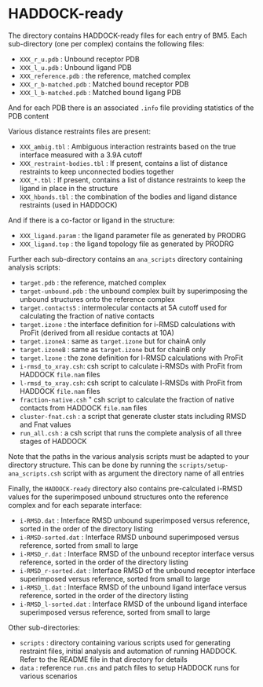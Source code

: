 # HADDOCK-ready

The directory contains HADDOCK-ready files for each entry of BM5.
Each sub-directory (one per complex) contains the following files:

* `XXX_r_u.pdb` : Unbound receptor PDB
* `XXX_l_u.pdb` : Unbound ligand PDB
* `XXX_reference.pdb` : the reference, matched complex
* `XXX_r_b-matched.pdb` : Matched bound receptor PDB
* `XXX_l_b-matched.pdb` : Matched bound ligang PDB

And for each PDB there is an associated `.info` file providing statistics of the PDB content

Various distance restraints files are present:

* `XXX_ambig.tbl` : Ambiguous interaction restraints based on the true interface measured with a 3.9A cutoff
* `XXX_restraint-bodies.tbl` : If present, contains a list of distance restraints to keep unconnected bodies together
* `XXX_*.tbl` : If present, contains a list of distance restraints to keep the ligand in place in the structure
* `XXX_hbonds.tbl` : the combination of the bodies and ligand distance restraints (used in HADDOCK)

And if there is a co-factor or ligand in the structure:

* `XXX_ligand.param` : the ligand parameter file as generated by PRODRG
* `XXX_ligand.top` : the ligand topology file as generated by PRODRG

Further each sub-directory contains an `ana_scripts` directory containing analysis scripts:

* `target.pdb` : the reference, matched complex
* `target-unbound.pdb` : the unbound complex built by superimposing the unbound structures onto the reference complex
* `target.contacts5` : intermolecular contacts at 5A cutoff used for calculating the fraction of native contacts
* `target.izone` : the interface definition for i-RMSD calculations with ProFit (derived from all residue contacts at 10A)
* `target.izoneA` : same as `target.izone` but for chainA only
* `target.izoneB` : same as `target.izone` but for chainB only
* `target.lzone` : the zone definition for l-RMSD calculations with ProFit
* `i-rmsd_to_xray.csh`: csh script to calculate i-RMSDs with ProFit from HADDOCK `file.nam` files
* `l-rmsd_to_xray.csh`: csh script to calculate l-RMSDs with ProFit from HADDOCK `file.nam` files
* `fraction-native.csh` " csh script to calculate the fraction of native contacts from HADDOCK `file.nam` files
* `cluster-fnat.csh` : a script that generate cluster stats including RMSD and Fnat values
* `run_all.csh` : a csh script that runs the complete analysis of all three stages of HADDOCK

Note that the paths in the various analysis scripts must be adapted to your directory structure.
This can be done by running the `scripts/setup-ana_scripts.csh` script with as argument the directory name of all entries

Finally, the `HADDOCK-ready` directory also contains pre-calculated i-RMSD values for the superimposed unbound structures onto the reference complex and for each separate interface:

* `i-RMSD.dat` : Interface RMSD unbound superimposed versus reference, sorted in the order of the directory listing
* `i-RMSD-sorted.dat` : Interface RMSD unbound superimposed versus reference, sorted from small to large
* `i-RMSD_r.dat` : Interface RMSD of the unbound receptor interface versus reference, sorted in the order of the directory listing
* `i-RMSD_r-sorted.dat` : Interface RMSD of the unbound receptor interface superimposed versus reference, sorted from small to large
* `i-RMSD_l.dat` : Interface RMSD of the unbound ligand interface versus reference, sorted in the order of the directory listing
* `i-RMSD_l-sorted.dat` : Interface RMSD of the unbound ligand interface superimposed versus reference, sorted from small to large

Other sub-directories:

* `scripts` : directory containing various scripts used for generating restraint files, initial analysis and automation of running HADDOCK. Refer to the README file in that directory for details
* `data` : reference `run.cns` and patch files to setup HADDOCK runs for various scenarios


